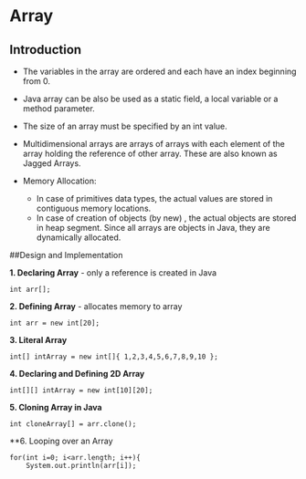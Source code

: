 # Array

## Introduction

- The variables in the array are ordered and each have an index beginning from 0. 

- Java array can be also be used as a static field, a local variable or a method parameter. 

- The size of an array must be specified by an int value.

- Multidimensional arrays are arrays of arrays with each element of the array holding the reference of other array. These are also known as Jagged Arrays.

- Memory Allocation:
	- In case of primitives data types, the actual values are stored in contiguous memory locations. 
	- In case of creation of objects (by new) , the actual objects are stored in heap segment. Since all arrays are objects in Java,  they are dynamically allocated. 


##Design and Implementation

**1. Declaring Array** - only a reference is created in Java
```
int arr[];
```

**2. Defining Array** - allocates memory to array
```
int arr = new int[20];
```

**3. Literal Array**
```
int[] intArray = new int[]{ 1,2,3,4,5,6,7,8,9,10 };
```

**4. Declaring and Defining 2D Array**
```
int[][] intArray = new int[10][20];
```

**5. Cloning Array in Java**
```
int cloneArray[] = arr.clone();
```

**6. Looping over an Array
```
for(int i=0; i<arr.length; i++){
	System.out.println(arr[i]);
```
	
